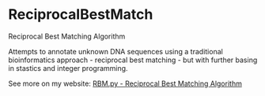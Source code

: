 # ReciprocalBestMatch
Reciprocal Best Matching Algorithm

Attempts to annotate unknown DNA sequences using a traditional bioinformatics approach - reciprocal best matching - but with further basing in stastics and integer programming.

See more on my website: <a href="https://matthewpreston.github.io/programs/RBM/index.html">RBM.py - Reciprocal Best Matching Algorithm</a>
